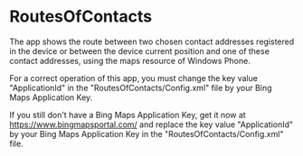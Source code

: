 RoutesOfContacts
================

The app shows the route between two chosen contact addresses registered in the device or between the device current position and one of these contact addresses, using the maps resource of Windows Phone.

For a correct operation of this app, you must change the key value "ApplicationId" in the "RoutesOfContacts/Config.xml" file by your Bing Maps Application Key.

If you still don't have a Bing Maps Application Key, get it now at https://www.bingmapsportal.com/ and replace the key value "ApplicationId" by your Bing Maps Application Key in the "RoutesOfContacts/Config.xml" file.
